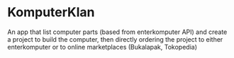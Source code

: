 # KomputerKlan
An app that list computer parts (based from enterkomputer API) and create a project to build the computer, then directly ordering the project to either enterkomputer or to online marketplaces (Bukalapak, Tokopedia)
